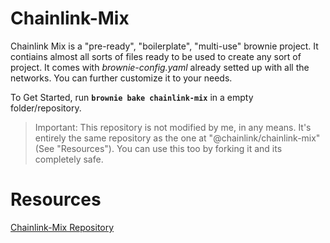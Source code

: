 # Chainlink-Mix

Chainlink Mix is a "pre-ready", "boilerplate", "multi-use" brownie project. It contiains almost all sorts of files ready to be used to create any sort of project. It comes with *brownie-config.yaml* already setted up with all the networks. You can further customize it to your needs. 

To Get Started, run **`brownie bake chainlink-mix`** in a empty folder/repository.

> Important: This repository is not modified by me, in any means. It's entirely the same repository as the one at "@chainlink/chainlink-mix" (See "Resources"). You can use this too by forking it and its completely safe.

# Resources
[Chainlink-Mix Repository](https://github.com/smartcontractkit/chainlink-mix)
